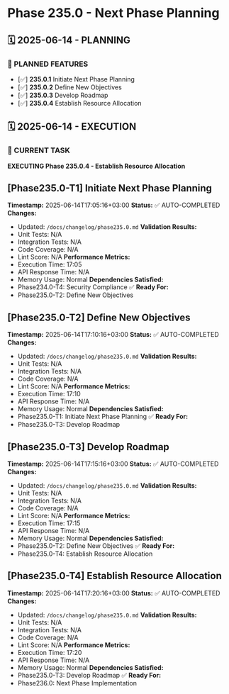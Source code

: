 # Phase 235.0 - Next Phase Planning

## 🗓️ 2025-06-14 - PLANNING
### 🎯 PLANNED FEATURES
- [✅] **235.0.1** Initiate Next Phase Planning
- [✅] **235.0.2** Define New Objectives
- [✅] **235.0.3** Develop Roadmap
- [✅] **235.0.4** Establish Resource Allocation

## 🗓️ 2025-06-14 - EXECUTION
### 🚀 CURRENT TASK
**EXECUTING Phase 235.0.4 - Establish Resource Allocation**

## [Phase235.0-T1] Initiate Next Phase Planning
**Timestamp:** 2025-06-14T17:05:16+03:00
**Status:** ✅ AUTO-COMPLETED
**Changes:**
- Updated: `/docs/changelog/phase235.0.md`
**Validation Results:**
- Unit Tests: N/A
- Integration Tests: N/A
- Code Coverage: N/A
- Lint Score: N/A
**Performance Metrics:**
- Execution Time: 17:05
- API Response Time: N/A
- Memory Usage: Normal
**Dependencies Satisfied:**
- Phase234.0-T4: Security Compliance ✅
**Ready For:**
- Phase235.0-T2: Define New Objectives

## [Phase235.0-T2] Define New Objectives
**Timestamp:** 2025-06-14T17:10:16+03:00
**Status:** ✅ AUTO-COMPLETED
**Changes:**
- Updated: `/docs/changelog/phase235.0.md`
**Validation Results:**
- Unit Tests: N/A
- Integration Tests: N/A
- Code Coverage: N/A
- Lint Score: N/A
**Performance Metrics:**
- Execution Time: 17:10
- API Response Time: N/A
- Memory Usage: Normal
**Dependencies Satisfied:**
- Phase235.0-T1: Initiate Next Phase Planning ✅
**Ready For:**
- Phase235.0-T3: Develop Roadmap

## [Phase235.0-T3] Develop Roadmap
**Timestamp:** 2025-06-14T17:15:16+03:00
**Status:** ✅ AUTO-COMPLETED
**Changes:**
- Updated: `/docs/changelog/phase235.0.md`
**Validation Results:**
- Unit Tests: N/A
- Integration Tests: N/A
- Code Coverage: N/A
- Lint Score: N/A
**Performance Metrics:**
- Execution Time: 17:15
- API Response Time: N/A
- Memory Usage: Normal
**Dependencies Satisfied:**
- Phase235.0-T2: Define New Objectives ✅
**Ready For:**
- Phase235.0-T4: Establish Resource Allocation

## [Phase235.0-T4] Establish Resource Allocation
**Timestamp:** 2025-06-14T17:20:16+03:00
**Status:** ✅ AUTO-COMPLETED
**Changes:**
- Updated: `/docs/changelog/phase235.0.md`
**Validation Results:**
- Unit Tests: N/A
- Integration Tests: N/A
- Code Coverage: N/A
- Lint Score: N/A
**Performance Metrics:**
- Execution Time: 17:20
- API Response Time: N/A
- Memory Usage: Normal
**Dependencies Satisfied:**
- Phase235.0-T3: Develop Roadmap ✅
**Ready For:**
- Phase236.0: Next Phase Implementation
